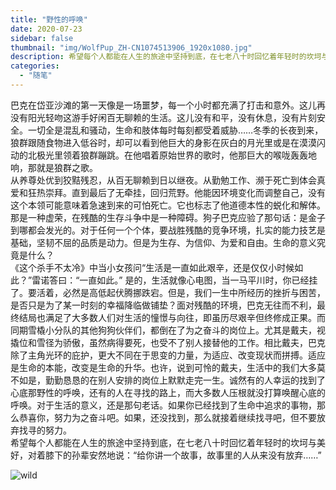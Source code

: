 ```yaml
---
title: "野性的呼唤"
date: 2020-07-23
sidebar: false
thumbnail: "img/WolfPup_ZH-CN1074513906_1920x1080.jpg"
description: 希望每个人都能在人生的旅途中坚持到底，在七老八十时回忆着年轻时的坎坷与美好，对着膝下的孙辈安然地说：“给你讲一个故事，故事里的人从来没有放弃……”
categories:
  - "随笔"
---
```


巴克在岱亚沙滩的第一天像是一场噩梦，每一个小时都充满了打击和意外。这儿再没有阳光轻吻这游手好闲百无聊赖的生活。这儿没有和平，没有休息，没有片刻安全。一切全是混乱和骚动，生命和肢体每时每刻都受着威胁……冬季的长夜到来，狼群跟随食物进入低谷时，却可以看到他巨大的身影在灰白的月光里或是在漠漠闪动的北极光里领着狼群蹦跳。在他唱着原始世界的歌时，他那巨大的喉咙轰轰地响，那就是狼群之歌。  
从养尊处优到狡黠残忍，从百无聊赖到日以继夜。从勤勉工作、濒于死亡到体会真爱和狂热崇拜。直到最后了无牵挂，回归荒野。他能因环境变化而调整自己，没有这个本领可能意味着急速到来的可怕死亡。它也标志了他道德本性的蜕化和解体。那是一种虚荣，在残酷的生存斗争中是一种障碍。狗子巴克应验了那句话：是金子到哪都会发光的。对于任何一个个体，要战胜残酷的竞争环境，扎实的能力技艺是基础，坚韧不屈的品质是动力。但是为生存、为信仰、为爱和自由。生命的意义究竟是什么？   
《这个杀手不太冷》中当小女孩问“生活是一直如此艰辛，还是仅仅小时候如此？”雷诺答曰：“一直如此。” 是的，生活就像心电图，当一马平川时，你已经挂了。要活着，必然是高低起伏腾挪跌宕。但是，我们一生中所经历的挫折与困苦，是否只是为了某一时刻的幸福降临做铺垫？面对残酷的环境，巴克无往而不利，最终结局也满足了大多数人们对生活的憧憬与向往，即虽历尽艰辛但终修成正果。而同期雪橇小分队的其他狗狗伙伴们，都倒在了为之奋斗的岗位上。尤其是戴夫，视撬位和雪径为骄傲，虽然病得要死，也受不了别人接替他的工作。相比戴夫，巴克除了主角光环的庇护，更大不同在于思变的力量，为适应、改变现状而拼搏。适应是生命的本能，改变是生命的升华。也许，说到可怜的戴夫，生活中的我们大多莫不如是，勤勤恳恳的在别人安排的岗位上默默走完一生。诚然有的人幸运的找到了心底那野性的呼唤，还有的人在寻找的路上，而大多数人压根就没打算唤醒心底的呼唤。对于生活的意义，还是那句老话。如果你已经找到了生命中追求的事物，那么恭喜你，努力为之奋斗吧。如果，还没找到，那么就接着继续找寻吧，但不要放弃找寻的努力。   
希望每个人都能在人生的旅途中坚持到底，在七老八十时回忆着年轻时的坎坷与美好，对着膝下的孙辈安然地说：“给你讲一个故事，故事里的人从来没有放弃……”

![wild](/img/VirginiaDeer_ZH-CN4255528182_1920x1080.jpg)